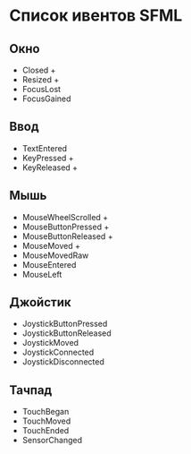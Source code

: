 # Список ивентов SFML
## Окно
- Closed +
- Resized +
- FocusLost
- FocusGained

## Ввод
- TextEntered
- KeyPressed +
- KeyReleased +

## Мышь
- MouseWheelScrolled +
- MouseButtonPressed +
- MouseButtonReleased +
- MouseMoved +
- MouseMovedRaw
- MouseEntered
- MouseLeft

## Джойстик
- JoystickButtonPressed
- JoystickButtonReleased
- JoystickMoved
- JoystickConnected
- JoystickDisconnected

## Тачпад
- TouchBegan
- TouchMoved
- TouchEnded
- SensorChanged